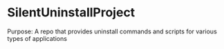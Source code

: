 # SilentUninstallProject
Purpose:
A repo that provides uninstall commands and scripts for various types of applications
